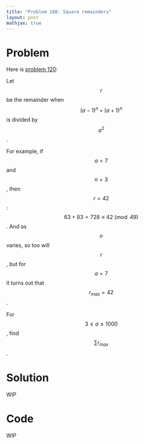 ```yaml
---
title: "Problem 188: Square remainders"
layout: post
mathjax: true
---
```


# Problem
Here is [problem 120](https://projecteuler.net/problem=120):

Let $$r$$ be the remainder when $$(a−1)^{n} + (a+1)^{n}$$ is divided by $$a^{2}$$.

For example, if $$a=7$$ and $$n=3$$, then $$r=42$$: $$63+83 = 728 \equiv 42 \pmod 49$$. And as $$n$$ varies, so too will $$r$$, but for $$a=7$$ it turns out that $$r_{max} = 42$$.

For $$3 \leq a \leq 1000$$, find $$\sum r_{max}$$.

# Solution
WIP

# Code
WIP
